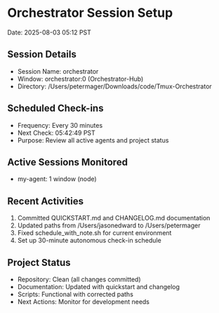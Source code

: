 # Orchestrator Session Setup
Date: 2025-08-03 05:12 PST

## Session Details
- Session Name: orchestrator
- Window: orchestrator:0 (Orchestrator-Hub)
- Directory: /Users/petermager/Downloads/code/Tmux-Orchestrator

## Scheduled Check-ins
- Frequency: Every 30 minutes
- Next Check: 05:42:49 PST
- Purpose: Review all active agents and project status

## Active Sessions Monitored
- my-agent: 1 window (node)

## Recent Activities
1. Committed QUICKSTART.md and CHANGELOG.md documentation
2. Updated paths from /Users/jasonedward to /Users/petermager
3. Fixed schedule_with_note.sh for current environment
4. Set up 30-minute autonomous check-in schedule

## Project Status
- Repository: Clean (all changes committed)
- Documentation: Updated with quickstart and changelog
- Scripts: Functional with corrected paths
- Next Actions: Monitor for development needs